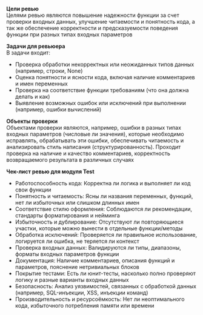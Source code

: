 **Цели ревью**  
Целями ревью являются повышение надежности функции за счет проверки входных данных, улучшение читаемости и понятность кода, а так же обеспечение корректности и предсказуемости поведения функции при разных типах входных параметров  

**Задачи для ревьюера**  
В задачи входит:
- Проверка обработки некорректных или неожиданных типов данных (например, строки, None)  
- Оценка понятности и ясности кода, включая наличие комментариев и имен переменных  
- Проверка на соответствие функции требованиям (что она должна делать и как)  
- Выявление возможных ошибок или исключений при выполнении (например, ошибки вычислений)  

**Объекты проверки**  
Объектами проверки являются, например, ошибки в разных типах входных параметров (числовые ли значения), которые необходимо исправлять, обрабатывать эти ошибки, обеспечивать читаемость и анализировать стиль написания (структурированность). Проходит проверка на наличие и качество комментариев, корректность возвращаемого результата в различных случаях

**Чек-лист ревью для модуля Test**

- Работоспособность кода:
Корректна ли логика и выполняет ли код свои функции  
- Понятность и читаемость:
Ясны ли названия переменных, функций, нет ли избыточных или слишком длинных имен  
- Соответствие стилю оформления:
Соблюдаются ли рекомендации, стандарты форматирования и нейминга  
- Избыточность и дублирование:
Отсутствуют ли повторяющиеся участки, которые можно вынести в отдельные функции/методы  
- Обработка исключений:
Проверяется ли правильное использование, логируется ли ошибка, не теряется ли контекст  
- Проверка входных данных:
Валидируются ли типы, диапазоны, форматы входных параметров функции  
- Документация:
Наличие комментариев, описания функций и параметров, пояснение нетривиальных блоков  
- Покрытие тестами:
Есть ли юнит-тесты, насколько полно проверяют логику и разные варианты входных данных  
- Безопасность:
Анализ уязвимостей, связанных с обработкой данных (например, SQL-инъекции, XSS, инъекции команд)  
- Производительность и ресурсоёмкость:
Нет ли неоптимального кода, избыточного потребления памяти или времени  
